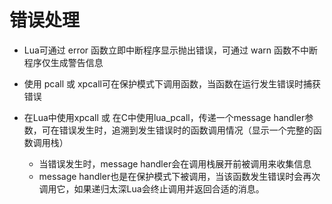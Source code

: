 # 错误处理
* Lua可通过 error 函数立即中断程序显示抛出错误，可通过 warn 函数不中断程序仅生成警告信息

* 使用 pcall 或 xpcall可在保护模式下调用函数，当函数在运行发生错误时捕获错误

* 在Lua中使用xpcall 或 在C中使用lua_pcall，传递一个message handler参数，可在错误发生时，追溯到发生错误时的函数调用情况（显示一个完整的函数调用栈）

    * 当错误发生时，message handler会在调用栈展开前被调用来收集信息
    * message handler也是在保护模式下被调用，当该函数发生错误时会再次调用它，如果递归太深Lua会终止调用并返回合适的消息。